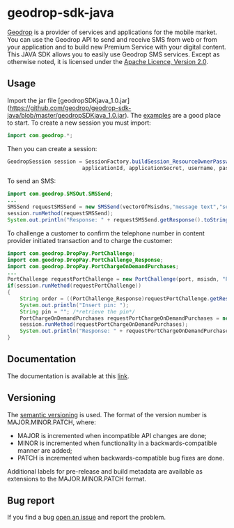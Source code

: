 geodrop-sdk-java
===============

[Geodrop](https://geodrop.com/) is a provider of services and applications for the mobile market.
You can use the Geodrop API to send and receive SMS from web or from your application and to build new Premium Service with your digital content.
This JAVA SDK allows you to easily use Geodrop SMS services.
Except as otherwise noted, it is licensed under the [Apache Licence, Version 2.0](http://www.apache.org/licenses/LICENSE-2.0.html).  

Usage
-----
Import the jar file [geodropSDKjava_1.0.jar] (https://github.com/geodrop/geodrop-sdk-java/blob/master/geodropSDKjava_1.0.jar).
The [examples](https://github.com/geodrop/geodrop-sdk-java/tree/master/examples) are a good place to start.
To create a new session you must import:
```java
import com.geodrop.*;
```
Then you can create a session:
```java
GeodropSession session = SessionFactory.buildSession_ResourceOwnerPasswordCredentials(
						applicationId, applicationSecret, username, password);
```
To send an SMS:
```java
import com.geodrop.SMSOut.SMSSend;
...
SMSSend requestSMSSend = new SMSSend(vectorOfMsisdns,"message text","sender");
session.runMethod(requestSMSSend);
System.out.println("Response: " + requestSMSSend.getResponse().toString());
```
To challenge a customer to confirm the telephone number in content provider initiated transaction
and to charge the customer:

```java
import com.geodrop.DropPay.PortChallenge;
import com.geodrop.DropPay.PortChallenge_Response;
import com.geodrop.DropPay.PortChargeOnDemandPurchases;
...
PortChallenge requestPortChallenge = new PortChallenge(port, msisdn, "PortChallenge: pin: $$PIN$$");
if(session.runMethod(requestPortChallenge))
{
	String order = ((PortChallenge_Response)requestPortChallenge.getResponse()).getOrder();
	System.out.println("Insert pin: ");
	String pin = ""; /*retrieve the pin*/
	PortChargeOnDemandPurchases requestPortChargeOnDemandPurchases = new PortChargeOnDemandPurchases(port,msisdn,"message text",order,pin);
	session.runMethod(requestPortChargeOnDemandPurchases);
	System.out.println("Response: " + requestPortChargeOnDemandPurchases.getResponse().toString());
}
```

Documentation
-----
The documentation is available at this [link](http://geodrop.github.io/geodrop-sdk-java/).

Versioning
-----
The [semantic versioning](http://semver.org/) is used.
The format of the version number is MAJOR.MINOR.PATCH, where:
* MAJOR is incremented when incompatible API changes are done;
* MINOR is incremented when functionality in a backwards-compatible manner are added;
* PATCH is incremented when backwards-compatible bug fixes are done.  

Additional labels for pre-release and build metadata are available as extensions to the MAJOR.MINOR.PATCH format.  

Bug report
-----
If you find a bug [open an issue](https://github.com/geodrop/geodrop-sdk-java/issues) and report the problem.
